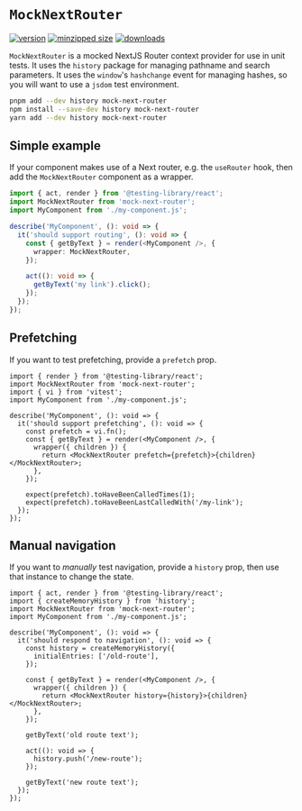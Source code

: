 # `MockNextRouter`

[![version](https://img.shields.io/npm/v/mock-next-router.svg)](https://www.npmjs.com/package/mock-next-router)
[![minzipped size](https://img.shields.io/bundlephobia/minzip/mock-next-router.svg)](https://www.npmjs.com/package/mock-next-router)
[![downloads](https://img.shields.io/npm/dt/mock-next-router.svg)](https://www.npmjs.com/package/mock-next-router)

`MockNextRouter` is a mocked NextJS Router context provider for use in unit
tests. It uses the `history` package for managing pathname and search
parameters. It uses the `window`'s `hashchange` event for managing hashes, so
you will want to use a `jsdom` test environment.

```sh
pnpm add --dev history mock-next-router
npm install --save-dev history mock-next-router
yarn add --dev history mock-next-router
```

## Simple example

If your component makes use of a Next router, e.g. the `useRouter` hook, then
add the `MockNextRouter` component as a wrapper.

```ts
import { act, render } from '@testing-library/react';
import MockNextRouter from 'mock-next-router';
import MyComponent from './my-component.js';

describe('MyComponent', (): void => {
  it('should support routing', (): void => {
    const { getByText } = render(<MyComponent />, {
      wrapper: MockNextRouter,
    });

    act((): void => {
      getByText('my link').click();
    });
  });
});
```

## Prefetching

If you want to test prefetching, provide a `prefetch` prop.

```tsx
import { render } from '@testing-library/react';
import MockNextRouter from 'mock-next-router';
import { vi } from 'vitest';
import MyComponent from './my-component.js';

describe('MyComponent', (): void => {
  it('should support prefetching', (): void => {
    const prefetch = vi.fn();
    const { getByText } = render(<MyComponent />, {
      wrapper({ children }) {
        return <MockNextRouter prefetch={prefetch}>{children}</MockNextRouter>;
      },
    });

    expect(prefetch).toHaveBeenCalledTimes(1);
    expect(prefetch).toHaveBeenLastCalledWith('/my-link');
  });
});
```

## Manual navigation

If you want to _manually_ test navigation, provide a `history` prop, then use
that instance to change the state.

```tsx
import { act, render } from '@testing-library/react';
import { createMemoryHistory } from 'history';
import MockNextRouter from 'mock-next-router';
import MyComponent from './my-component.js';

describe('MyComponent', (): void => {
  it('should respond to navigation', (): void => {
    const history = createMemoryHistory({
      initialEntries: ['/old-route'],
    });

    const { getByText } = render(<MyComponent />, {
      wrapper({ children }) {
        return <MockNextRouter history={history}>{children}</MockNextRouter>;
      },
    });

    getByText('old route text');

    act((): void => {
      history.push('/new-route');
    });

    getByText('new route text');
  });
});
```
